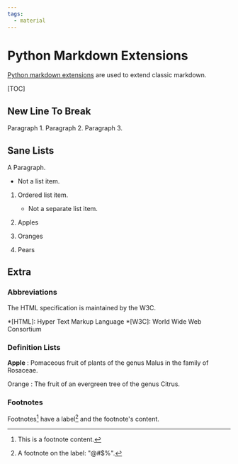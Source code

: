 ```yaml
---
tags:
  - material
---
```


# Python Markdown Extensions

[Python markdown extensions](https://python-markdown.github.io/extensions/) are used to extend classic markdown.

[TOC]

## New Line To Break

Paragraph 1.
Paragraph 2.
Paragraph 3. 

## Sane Lists

A Paragraph.

* Not a list item.

1. Ordered list item.

    * Not a separate list item.

2. Apples
3. Oranges
4. Pears

## Extra 

### Abbreviations

The HTML specification is maintained by the W3C.

*[HTML]: Hyper Text Markup Language
*[W3C]:  World Wide Web Consortium

### Definition Lists

**Apple**
:   Pomaceous fruit of plants of the genus Malus in the family of Rosaceae.

Orange
:   The fruit of an evergreen tree of the genus Citrus.

### Footnotes

Footnotes[^1] have a label[^@#$%] and the footnote's content.

[^1]: This is a footnote content.
[^@#$%]: A footnote on the label: "@#$%".


